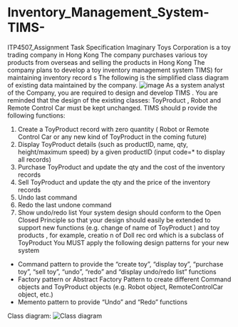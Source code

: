 # Inventory_Management_System-TIMS-
ITP4507_Assignment
Task Specification
Imaginary
Toys Corporation is a toy trading company in Hong Kong The company purchases
various toy products from overseas and selling the products in Hong Kong The company plans to
develop a toy inventory management system TIMS) for maintaining inventory record s The
following is the simplified class diagram of existing data maintained by the company.
![image](https://user-images.githubusercontent.com/73983294/145671811-57dd0614-8a33-477e-a81b-59ad6f009f41.png)
As a system analyst of the Company, you are required to design and develop TIMS . You are reminded that the design of the existing classes: ToyProduct , Robot and Remote Control Car must be
kept unchanged.
TIMS should p rovide the following functions:
1. Create a ToyProduct record with zero quantity ( Robot or Remote Control Car or any new kind of ToyProduct in the coming future)
2. Display ToyProduct details (such as productID, name, qty, height/maximum speed) by a given productID (input code=* to display all records)
3. Purchase ToyProduct and update the qty and the cost of the inventory records
4. Sell ToyProduct and update the qty and the price of the inventory records
5. Undo last command
6. Redo the last undone command
7. Show undo/redo list
Your system design should conform to the Open Closed Principle so that your design should easily
be extended to support new functions (e.g. change of name of ToyProduct ) and toy products , for
example, creatio n of Doll rec ord which is a subclass of ToyProduct
You MUST apply the following design patterns for your new system
- Command pattern to provide the “create toy”, “display toy”, “purchase toy”, “sell toy”, “undo”, “redo” and “display undo/redo list” functions
- Factory pattern or Abstract Factory Pattern to create different Command objects and ToyProduct objects (e.g. Robot object, RemoteControlCar object, etc.)
- Memento pattern to provide “Undo” and “Redo” functions

Class diagram:
![Class diagram](https://user-images.githubusercontent.com/73983294/145671970-5e98e3f0-996d-4892-bb4a-b71febedf0b7.jpg)
